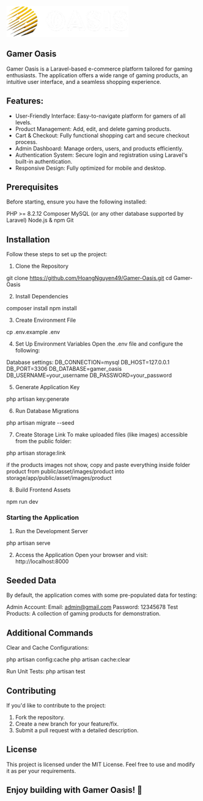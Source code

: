 ![Gamer Oasis Logo](public/asset/images/menu/logo/logo.png)


## Gamer Oasis

Gamer Oasis is a Laravel-based e-commerce platform tailored for gaming enthusiasts. The application offers a wide range of gaming products, an intuitive user interface, and a seamless shopping experience.

## Features:
+ User-Friendly Interface: Easy-to-navigate platform for gamers of all levels.
+ Product Management: Add, edit, and delete gaming products.
+ Cart & Checkout: Fully functional shopping cart and secure checkout process.
+ Admin Dashboard: Manage orders, users, and products efficiently.
+ Authentication System: Secure login and registration using Laravel's built-in authentication.
+ Responsive Design: Fully optimized for mobile and desktop.

## Prerequisites
Before starting, ensure you have the following installed:

PHP >= 8.2.12
Composer
MySQL (or any other database supported by Laravel)
Node.js & npm
Git

## Installation

Follow these steps to set up the project:

1. Clone the Repository

git clone https://github.com/HoangNguyen49/Gamer-Oasis.git
cd Gamer-Oasis

2. Install Dependencies

composer install
npm install

3. Create Environment File

cp .env.example .env

4. Set Up Environment Variables Open the .env file and configure the following:

Database settings:
DB_CONNECTION=mysql
DB_HOST=127.0.0.1
DB_PORT=3306
DB_DATABASE=gamer_oasis
DB_USERNAME=your_username
DB_PASSWORD=your_password

5. Generate Application Key

php artisan key:generate

6. Run Database Migrations

php artisan migrate --seed

7. Create Storage Link To make uploaded files (like images) accessible from the public folder:

php artisan storage:link

if the products images not show, copy and paste everything inside folder product from public/asset/images/product into storage/app/public/asset/images/product

8. Build Frontend Assets

npm run dev


### Starting the Application

1. Run the Development Server

php artisan serve

2. Access the Application Open your browser and visit: http://localhost:8000


## Seeded Data

By default, the application comes with some pre-populated data for testing:

Admin Account:
Email: admin@gmail.com
Password: 12345678
Test Products: A collection of gaming products for demonstration.


## Additional Commands

Clear and Cache Configurations:

php artisan config:cache
php artisan cache:clear

Run Unit Tests:
php artisan test

## Contributing
If you'd like to contribute to the project:

1. Fork the repository.
2. Create a new branch for your feature/fix.
3. Submit a pull request with a detailed description.

## License

This project is licensed under the MIT License. Feel free to use and modify it as per your requirements.

## Enjoy building with Gamer Oasis! 🚀